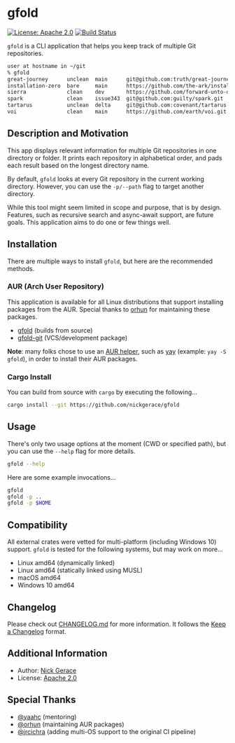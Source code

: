 # gfold

[![License: Apache 2.0](https://img.shields.io/badge/License-Apache2.0-yellow.svg)](https://opensource.org/licenses/apache2.0)
[![Build Status](https://img.shields.io/endpoint.svg?url=https%3A%2F%2Factions-badge.atrox.dev%2Fnickgerace%2Fgfold%2Fbadge&style=flat)](https://actions-badge.atrox.dev/nickgerace/gfold/goto)

```gfold``` is a CLI application that helps you keep track of multiple Git repositories.

```bash
user at hostname in ~/git
% gfold
great-journey      unclean  main      git@github.com:truth/great-journey.git
installation-zero  bare     main      https://github.com/the-ark/installation-zero.git
sierra             clean    dev       https://github.com/forward-unto-dawn/sierra.git
spark              clean    issue343  git@github.com:guilty/spark.git
tartarus           unclean  delta     git@github.com:covenant/tartarus.git
voi                clean    main      https://github.com/earth/voi.git
```

## Description and Motivation

This app displays relevant information for multiple Git repositories in one directory or folder.
It prints each repository in alphabetical order, and pads each result based on the longest directory name.

By default, ```gfold``` looks at every Git repository in the current working directory.
However, you can use the ```-p/--path``` flag to target another directory.

While this tool might seem limited in scope and purpose, that is by design.
Features, such as recursive search and async-await support, are future goals.
This application aims to do one or few things well.

## Installation

There are multiple ways to install ```gfold```, but here are the recommended methods.

### AUR (Arch User Repository)

This application is available for all Linux distributions that support installing packages from the AUR.
Special thanks to [orhun](https://github.com/orhun) for maintaining these packages.

- [gfold](https://aur.archlinux.org/packages/gfold/) (builds from source)
- [gfold-git](https://aur.archlinux.org/packages/gfold-git/) (VCS/development package)

**Note**: many folks chose to use an [AUR helper](https://wiki.archlinux.org/index.php/AUR_helpers), such as [yay](https://github.com/Jguer/yay) (example: ```yay -S gfold```), in order to install their AUR packages.

### Cargo Install

You can build from source with ```cargo``` by executing the following...

```bash
cargo install --git https://github.com/nickgerace/gfold
```

## Usage

There's only two usage options at the moment (CWD or specified path), but you can use the ```--help``` flag for more details.

```bash
gfold --help
```

Here are some example invocations...

```bash
gfold
gfold -p ..
gfold -p $HOME
```

## Compatibility

All external crates were vetted for multi-platform (including Windows 10) support.
```gfold``` is tested for the following systems, but may work on more...

- Linux amd64 (dynamically linked)
- Linux amd64 (statically linked using MUSL)
- macOS amd64
- Windows 10 amd64

## Changelog

Please check out [CHANGELOG.md](https://github.com/nickgerace/gfold/blob/master/CHANGELOG.md) for more information.
It follows the [Keep a Changelog](https://keepachangelog.com/) format.

## Additional Information

- Author: [Nick Gerace](https://nickgerace.dev)
- License: [Apache 2.0](https://github.com/nickgerace/gfold/blob/master/LICENSE)

## Special Thanks

- [@yaahc](https://github.com/yaahc) (mentoring)
- [@orhun](https://github.com/orhun) (maintaining AUR packages)
- [@jrcichra](https://github.com/jrcichra) (adding multi-OS support to the original CI pipeline)
